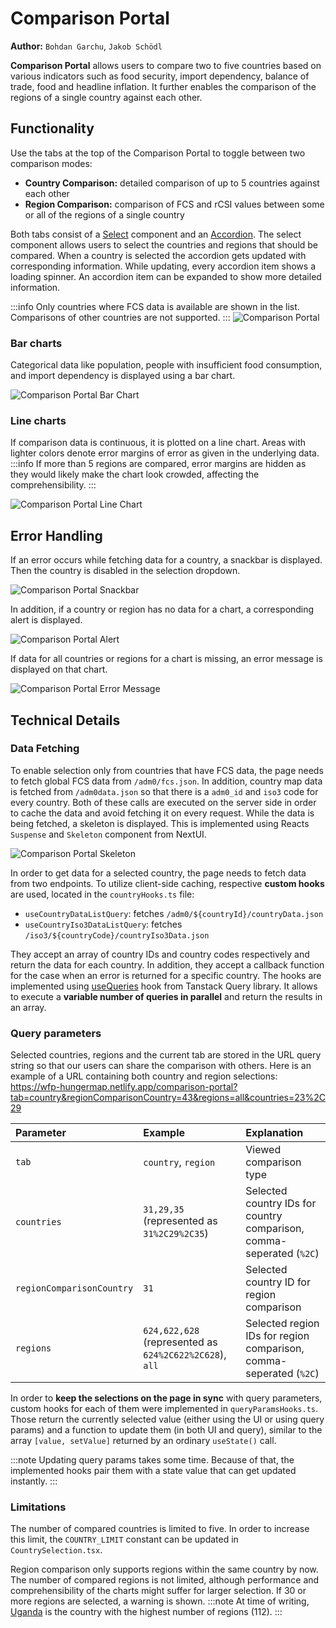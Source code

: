 # Comparison Portal

**Author:** `Bohdan Garchu`, `Jakob Schödl`

**Comparison Portal** allows users to compare two to five countries based on various indicators such as food security,
import dependency, balance of trade, food and headline inflation. It further enables the comparison of the regions of a
single country against each other.

## Functionality

Use the tabs at the top of the Comparison Portal to toggle between two comparison modes:

* **Country Comparison:** detailed comparison of up to 5 countries against each other
* **Region Comparison:** comparison of FCS and rCSI values between some or all of the regions of a single country

Both tabs consist of a [Select](https://nextui.org/docs/components/select) component and
an [Accordion](/docs/frontend/accordions). The select component allows users to select the countries and regions that
should be compared. When a country is selected the accordion gets updated with corresponding information. While
updating, every accordion item shows a loading spinner. An accordion item can be expanded to show more detailed
information.

:::info
Only countries where FCS data is available are shown in the list. Comparisons of other countries are not supported.
:::
![Comparison Portal](/img/comparison_portal/loading.png)

### Bar charts

Categorical data like population, people with insufficient food consumption, and import dependency is displayed using a
bar chart.

![Comparison Portal Bar Chart](/img/comparison_portal/bar_chart.png)

### Line charts

If comparison data is continuous, it is plotted on a line chart. Areas with lighter colors denote error margins of error
as given in the underlying data.
:::info
If more than 5 regions are compared, error margins are hidden as they would likely make the chart look crowded,
affecting the comprehensibility.
:::

![Comparison Portal Line Chart](/img/comparison_portal/line_chart.png)


## Error Handling

If an error occurs while fetching data for a country, a snackbar is displayed. Then the country is disabled in the
selection dropdown.

![Comparison Portal Snackbar](/img/comparison_portal/algeria.png)

In addition, if a country or region has no data for a chart, a corresponding alert is displayed.

![Comparison Portal Alert](/img/comparison_portal/alert.png)

If data for all countries or regions for a chart is missing, an error message is displayed on that chart.

![Comparison Portal Error Message](/img/comparison_portal/chart_error_message.png)

## Technical Details

### Data Fetching

To enable selection only from countries that have FCS data, the page needs to fetch global FCS data from
`/adm0/fcs.json`. In addition, country map data is fetched from `/adm0data.json` so that there is a `adm0_id` and `iso3`
code for every country. Both of these calls are executed on the server side in order to cache the data and avoid
fetching it on every request. While the data is being fetched, a skeleton is displayed. This is implemented using Reacts
`Suspense` and `Skeleton` component from NextUI.

![Comparison Portal Skeleton](/img/comparison_portal/skeleton.png)

In order to get data for a selected country, the page needs to fetch data from two endpoints. To utilize client-side
caching, respective **custom hooks** are used, located in the `countryHooks.ts` file:

* `useCountryDataListQuery`: fetches `/adm0/${countryId}/countryData.json`
* `useCountryIso3DataListQuery`: fetches `/iso3/${countryCode}/countryIso3Data.json`

They accept an array of country IDs and country codes respectively and return the data for each
country. In addition, they accept a callback function for the case when an error is returned for a specific country. The
hooks are implemented using [useQueries](https://tanstack.com/query/latest/docs/framework/react/reference/useQueries)
hook from Tanstack Query library. It allows to execute a **variable number of queries in parallel** and return the
results
in an array.

### Query parameters

Selected countries, regions and the current tab are stored in the URL query string so that our users can share the
comparison with others. Here is an example of a URL containing both country and region
selections: https://wfp-hungermap.netlify.app/comparison-portal?tab=country&regionComparisonCountry=43&regions=all&countries=23%2C29

| Parameter                 | Example                                                 | Explanation                                                          |
|:--------------------------|:--------------------------------------------------------|:---------------------------------------------------------------------|
| `tab`                     | `country`, `region`                                     | Viewed comparison type                                               |
| `countries`               | `31,29,35` (represented as `31%2C29%2C35`)              | Selected country IDs for country comparison, comma-seperated (`%2C`) |
| `regionComparisonCountry` | `31`                                                    | Selected country ID for region comparison                            |
| `regions`                 | `624,622,628` (represented as `624%2C622%2C628`), `all` | Selected region IDs for region comparison, comma-seperated (`%2C`)   |

In order to **keep the selections on the page in sync** with query parameters, custom hooks for each of them were
implemented in `queryParamsHooks.ts`.
Those return the currently selected value (either using the UI or using query params) and a function to update them (in
both UI and query), similar to the array `[value, setValue]`
returned by an ordinary `useState()` call.

:::note
Updating query params takes some time. Because of that, the implemented hooks pair them with a state value that can get
updated instantly.
:::

### Limitations

The number of compared countries is limited to five. In order to increase this limit, the `COUNTRY_LIMIT` constant can
be updated in `CountrySelection.tsx`.

Region comparison only supports regions within the same country by now. The number of compared regions is not limited,
although performance and comprehensibility of the charts might suffer for larger selection. If 30 or more regions are
selected, a warning is shown.
:::note
At time of writing, [Uganda](https://wfp-hungermap.netlify.app/comparison-portal?tab=region&regionComparisonCountry=253&regions=all) is the country with the highest number of regions (112).
:::
